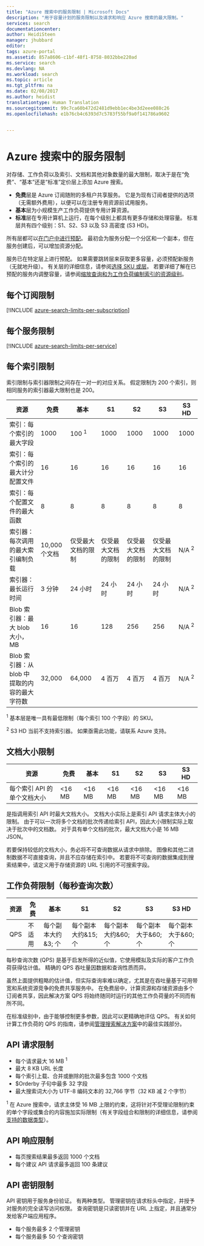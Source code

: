 ```yaml
---
title: "Azure 搜索中的服务限制 | Microsoft Docs"
description: "用于容量计划的服务限制以及请求和响应 Azure 搜索的最大限制。"
services: search
documentationcenter: 
author: HeidiSteen
manager: jhubbard
editor: 
tags: azure-portal
ms.assetid: 857a8606-c1bf-48f1-8758-8032bbe220ad
ms.service: search
ms.devlang: NA
ms.workload: search
ms.topic: article
ms.tgt_pltfrm: na
ms.date: 02/08/2017
ms.author: heidist
translationtype: Human Translation
ms.sourcegitcommit: 99c7ca60b472d2481d9ebb1ec4be3d2eee088c26
ms.openlocfilehash: e1b76cb4c6393d7c5783f55bf9a0f141786a9602


---
```

# <a name="service-limits-in-azure-search"></a>Azure 搜索中的服务限制
对存储、工作负荷以及索引、文档和其他对象数量的最大限制，取决于是在“免费”、“基本”还是“标准”定价层上添加 Azure 搜索。

* **免费**层是 Azure 订阅随附的多租户共享服务。 它是为现有订阅者提供的选项（无需额外费用），以便可以在注册专用资源前试用服务。
* **基本**层为小规模生产工作负荷提供专用计算资源。
* **标准**层在专用计算机上运行，在每个级别上都具有更多存储和处理容量。 标准层共有四个级别：S1、S2、S3 以及 S3 高密度 (S3 HD)。

所有层都可以[在门户中进行预配](search-create-service-portal.md)。 最初会为服务分配一个分区和一个副本，但在服务创建后，可以增加资源分配。

服务已在特定层上进行预配。 如果需要跳转层来获取更多容量，必须预配新服务（无就地升级）。 有关层的详细信息，请参阅[选择 SKU 或层](search-sku-tier.md)。 若要详细了解在已预配的服务内调整容量，请参阅[缩放查询和为工作负荷编制索引的资源级别](search-capacity-planning.md)。

## <a name="per-subscription-limits"></a>每个订阅限制
[!INCLUDE [azure-search-limits-per-subscription](../../includes/azure-search-limits-per-subscription.md)]

## <a name="per-service-limits"></a>每个服务限制
[!INCLUDE [azure-search-limits-per-service](../../includes/azure-search-limits-per-service.md)]

## <a name="per-index-limits"></a>每个索引限制
索引限制与索引器限制之间存在一对一的对应关系。 假定限制为 200 个索引，则相同服务的索引器最大限制也是 200。

| 资源 | 免费 | 基本 | S1 | S2 | S3 | S3 HD |
| --- | --- | --- | --- | --- | --- | --- |
| 索引：每个索引的最大字段 |1000 |100 <sup>1</sup> |1000 |1000 |1000 |1000 |
| 索引：每个索引的最大计分配置文件 |16 |16 |16 |16 |16 |16 |
| 索引：每个配置文件的最大函数 |8 |8 |8 |8 |8 |8 |
| 索引器：每次调用的最大索引编制负载 |10,000 个文档 |仅受最大文档的限制 |仅受最大文档的限制 |仅受最大文档的限制 |仅受最大文档的限制 |N/A <sup>2</sup> |
| 索引器：最长运行时间 |3 分钟 |24 小时 |24 小时 |24 小时 |24 小时 |N/A <sup>2</sup> |
| Blob 索引器：最大 blob 大小，MB |16 |16 |128 |256 |256 |N/A <sup>2</sup> |
| Blob 索引器：从 blob 中提取的内容的最大字符数 |32,000 |64,000 |4 百万 |4 百万 |4 百万 |N/A <sup>2</sup> |

<sup>1</sup> 基本层是唯一具有最低限制（每个索引 100 个字段）的 SKU。

<sup>2</sup> S3 HD 当前不支持索引器。 如果亟需此功能，请联系 Azure 支持。

## <a name="document-size-limits"></a>文档大小限制
| 资源 | 免费 | 基本 | S1 | S2 | S3 | S3 HD |
| --- | --- | --- | --- | --- | --- | --- |
| 每个索引 API 的单个文档大小 |<16 MB |<16 MB |<16 MB |<16 MB |<16 MB |<16 MB |

是指调用索引 API 时最大文档大小。 文档大小实际上是索引 API 请求主体大小的限制。 由于可以一次将多个文档的批次传递给索引 API，因此大小限制实际上取决于批次中的文档数。 对于具有单个文档的批次，最大文档大小是 16 MB JSON。

若要保持较低的文档大小，务必将不可查询数据从请求中排除。 图像和其他二进制数据不可直接查询，并且不应存储在索引中。 若要将不可查询的数据集成到搜索结果中，请定义用于存储资源的 URL 引用的不可搜索字段。

## <a name="workload-limits-queries-per-second"></a>工作负荷限制（每秒查询次数）
| 资源 | 免费 | 基本 | S1 | S2 | S3 | S3 HD |
| --- | --- | --- | --- | --- | --- | --- |
| QPS |不适用 |每个副本大约&3; 个 |每个副本大约&15; 个 |每个副本大约&60; 个 |每个副本大于&60; 个 |每个副本大于&60; 个 |

每秒查询次数 (QPS) 是基于启发所得的近似值，它使用模拟及实际的客户工作负荷获得估计值。 精确的 QPS 吞吐量因数据和查询性质而异。

虽然上面提供粗略的估计值，但实际查询率难以确定，尤其是在吞吐量基于可用带宽和系统资源竞争的免费共享服务中。 在免费层中，计算资源和存储资源由多个订阅者共享，因此解决方案 QPS 将始终随同时运行的其他工作负荷量的不同而有所不同。

在标准级别中，由于能够控制更多参数，因此可以更精确地评估 QPS。 有关如何计算工作负荷的 QPS 的指南，请参阅[管理搜索解决方案](search-manage.md)中的最佳实践部分。

## <a name="api-request-limits"></a>API 请求限制
* 每个请求最大 16 MB <sup>1</sup>
* 最大 8 KB URL 长度
* 每个索引上载、合并或删除的批次最多包含 1000 个文档
* $Orderby 子句中最多 32 字段
* 最大搜索词大小为 UTF-8 编码文本的 32,766 字节（32 KB 减 2 个字节）

<sup>1</sup> 在 Azure 搜索中，请求主体受 16 MB 上限的约束，这将针对不受理论限制约束的单个字段或集合的内容施加实际限制（有关字段组合和限制的详细信息，请参阅[支持的数据类型](https://msdn.microsoft.com/library/azure/dn798938.aspx)）。

## <a name="api-response-limits"></a>API 响应限制
* 每页搜索结果最多返回 1000 个文档
* 每个建议 API 请求最多返回 100 条建议

## <a name="api-key-limits"></a>API 密钥限制
API 密钥用于服务身份验证。 有两种类型。 管理密钥在请求标头中指定，并授予对服务的完全读写访问权限。 查询密钥是只读密钥并在 URL 上指定，并且通常分发给客户端应用程序。

* 每个服务最多 2 个管理密钥
* 每个服务最多 50 个查询密钥



<!--HONumber=Feb17_HO2-->


